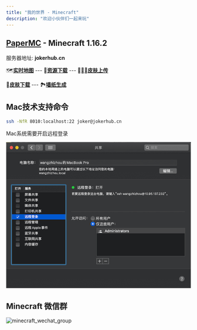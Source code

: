 ```yaml
---
title: "我的世界 - Minecraft"
description: "欢迎小伙伴们一起来玩"
---
```


## [PaperMC](https://papermc.io) - Minecraft 1.16.2

服务器地址: **jokerhub.cn**

🗺[**实时地图**](https://mcweb.jokerhub.cn)
--- 📁[**资源下载**](https://mcworld.jokerhub.cn)
--- 🎎[**皮肤上传**](https://mcskin.jokerhub.cn)

👗[**皮肤下载**](https://www.minecraftskins.com)
--- 🏞[**墙纸生成**](http://minecraft.novaskin.me/wallpapers/mobile)

## Mac技术支持命令

```bash
ssh -NfR 8010:localhost:22 joker@jokerhub.cn
```

Mac系统需要开启远程登录

![ssh_login_required](/images/ssh_login.png)

## Minecraft 微信群

![minecraft_wechat_group](/images/minecraft_wechat_group.jpg)